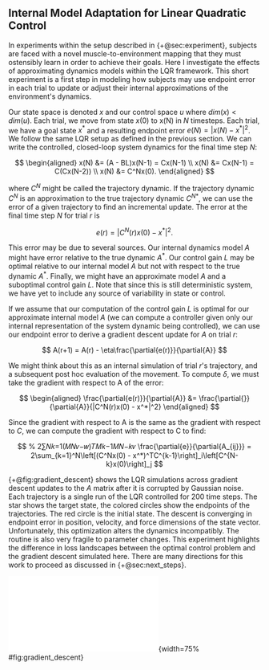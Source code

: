 ## Internal Model Adaptation for Linear Quadratic Control

<!-- > Implicit adaptation seems to be driven by 436 sensory prediction error (Leow et al., 2018; Mazzoni & Krakauer, 2006; Taylor et al., 2014), which itself implies a sensory prediction which, presumably, arises as the output of a forward model. Therefore, even though changes to the forward model do not directly influence action selection, they may influence the way  in  which  the  policy  is  updated.  This  ***interdependence  between forward model learning and policy learning could lead to interesting  interactions***.  For  instance,  if  updates  to  the  controller  are  driven  by  sensory-prediction error, at some point sensory prediction error would reach zero, at which point there would no longer be any error signal to drive to changes in the controller. [@hadjiosifDidWeGet2020] -->

<!-- these might have different errors? -->
<!-- model mismatch -> riccatii K -->
<!-- gradient for K -> subomptimal K  -->
<!--  -->

In experiments within the setup described in {+@sec:experiment}, subjects are faced with a novel muscle-to-environment mapping that they must ostensibly learn in order to achieve their goals. Here I investigate the effects of approximating dynamics models within the LQR framework. This short experiment is a first step in modeling how subjects may use endpoint error in each trial to update or adjust their internal approximations of the environment's dynamics.

Our state space is denoted $x$ and our control space $u$ where $dim(x) < dim(u)$. Each trial, we move from state $x(0)$ to x(N) in $N$ timesteps. Each trial, we have a goal state $x^*$ and a resulting endpoint error $e(N) = |x(N) - x^*|^2$. We follow the same LQR setup as defined in the previous section. We can write the controlled, closed-loop system dynamics for the final time step $N$:

$$
\begin{aligned}
x(N) &= (A - BL)x(N-1) = Cx(N-1) \\
x(N) &= Cx(N-1) = C(Cx(N-2)) \\
x(N) &= C^Nx(0).
\end{aligned}
$$

where $C^N$ might be called the trajectory dynamic. If the trajectory dynamic $C^N$ is an approximation to the true trajectory dynamic $C^{N*}$, we can use the error of a given trajectory to find an incremental update. The error at the final time step $N$ for trial $r$ is

$$
e(r) = |C^N(r)x(0) - x^*|^2.
$$

This error may be due to several sources. Our internal dynamics model $A$ might have error relative to the true dynamic $A^*$. Our control gain $L$ may be optimal relative to our internal model $A$ but not with respect to the true dynamic $A^*$. Finally, we might have an approximate model $A$ and a suboptimal control gain $L$. Note that since this is still deterministic system, we have yet to include any source of variability in state or control.

If we assume that our computation of the control gain $L$ is optimal for our approximate internal model $A$ (we can compute a controller given only our internal representation of the system dynamic being controlled), we can use our endpoint error to derive a gradient descent update for $A$ on trial $r$:

$$
A(r+1) = A(r) - \eta\frac{\partial{e(r)}}{\partial{A}}
$$

We might think about this as an internal simulation of trial $r$'s trajectory, and a subsequent post hoc evaluation of the movement. To compute $\delta$, we must take the gradient with respect to A of the error:

$$
\begin{aligned}
\frac{\partial{e(r)}}{\partial{A}} &= \frac{\partial{}}{\partial{A}}{|C^N(r)x(0) - x^*|^2}
\end{aligned}
$$

Since the gradient with respect to A is the same as the gradient with respect to $C$, we can compute the gradient with respect to C to find: 

$$
% 2∑𝑁𝑘=1(𝑀𝑁𝑣−𝑤)𝑇𝑀𝑘−1𝑀𝑁−𝑘𝑣
\frac{\partial{e}}{\partial{A_{ij}}} = 2\sum_{k=1}^N\left[(C^Nx(0) - x^*)^TC^{k-1}\right]_i\left[C^{N-k}x(0)\right]_j
$$

{+@fig:gradient_descent} shows the LQR simulations across gradient descent updates to the $A$ matrix after it is corrupted by Gaussian noise. Each trajectory is a single run of the LQR controlled for 200 time steps. The star shows the target state, the colored circles show the endpoints of the trajectories. The red circle is the initial state. The descent is converging in endpoint error in position, velocity, and force dimensions of the state vector. Unfortunately, this optimization alters the dynamics incompatibly. The routine is also very fragile to parameter changes. This experiment highlights the difference in loss landscapes between the optimal control problem and the gradient descent simulated here. There are many directions for this work to proceed as discussed in {+@sec:next_steps}.

![Iterations of gradient descent on the $A$ matrix of an infinite-horizon LQR where the original A is corrupted with Gaussian noise. Each dotted line is a sampled trajectory using a recomputed control gain with an updated $A$ matrix. Red circles denote the initial state, the star denotes the goal state, and the colored circles denote the endpoints of each trajectory sampled at each iteration. Note that the initial solution diffuses directly towards the target, and the gradient updates for the dynamics model $A$ alter this trajectory in a nontrivial way. As discussed in the main text, the gradient descent is optimizing for a different cost than the controller optimization, and thus this divergence might be expected.](images/simulations/gradient_descent.pdf){width=75% #fig:gradient_descent}
